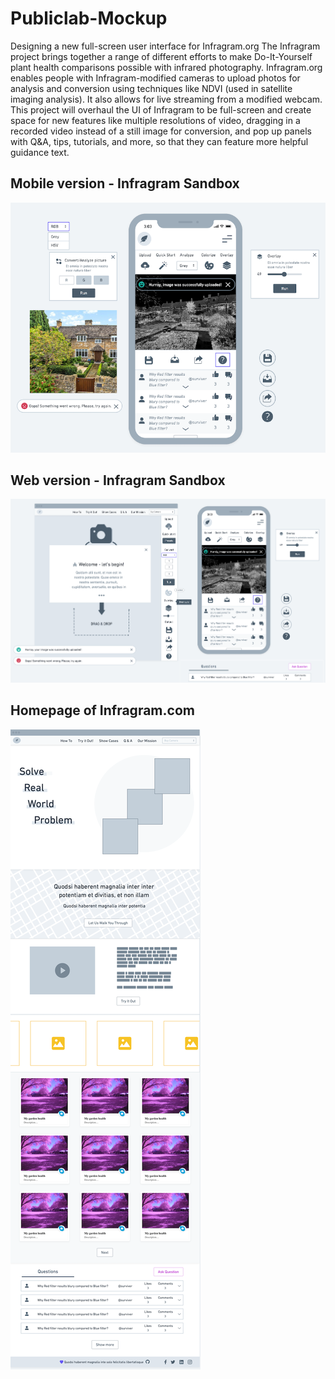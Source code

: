 # Publiclab-Mockup

Designing a new full-screen user interface for Infragram.org The Infragram project brings together a range of different efforts to make Do-It-Yourself plant health comparisons possible with infrared photography. Infragram.org enables people with Infragram-modified cameras to upload photos for analysis and conversion using techniques like NDVI (used in satellite imaging analysis). It also allows for live streaming from a modified webcam. This project will overhaul the UI of Infragram to be full-screen and create space for new features like multiple resolutions of video, dragging in a recorded video instead of a still image for conversion, and pop up panels with Q&A, tips, tutorials, and more, so that they can feature more helpful guidance text.


## Mobile version - Infragram Sandbox

![Mobile](publiclab_mobile.png)


## Web version - Infragram Sandbox

![Web](publiclab_web_mobile.png)


## Homepage of Infragram.com

![Homepage](homepage.png)

